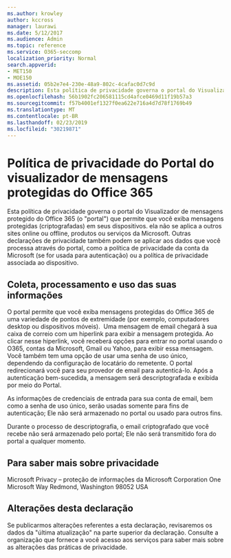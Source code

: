 ```yaml
---
ms.author: krowley
author: kccross
manager: laurawi
ms.date: 5/12/2017
ms.audience: Admin
ms.topic: reference
ms.service: O365-seccomp
localization_priority: Normal
search.appverid:
- MET150
- MOE150
ms.assetid: 05b2e7e4-230e-48a9-802c-4cafac0d7c9d
description: Esta política de privacidade governa o portal do Visualizador de mensagens protegido do Office 365 (o "portal") que permite que você exiba mensagens protegidas (criptografadas) em seus dispositivos. ela não se aplica a outros sites online ou offline, produtos ou serviços da Microsoft. Outras declarações de privacidade também podem se aplicar aos dados que você processa através do portal, como a política de privacidade da conta da Microsoft (se for usada para autenticação) ou a política de privacidade associada ao dispositivo.
ms.openlocfilehash: 56b1902fc206581115cd4afce0469d11f19b57a3
ms.sourcegitcommit: f57b4001ef1327f0ea622e716a4d7d78f1769b49
ms.translationtype: MT
ms.contentlocale: pt-BR
ms.lasthandoff: 02/23/2019
ms.locfileid: "30219871"
---
```

# <a name="office-365-protected-message-viewer-portal-privacy-statement"></a>Política de privacidade do Portal do visualizador de mensagens protegidas do Office 365

Esta política de privacidade governa o portal do Visualizador de mensagens protegido do Office 365 (o "portal") que permite que você exiba mensagens protegidas (criptografadas) em seus dispositivos. ela não se aplica a outros sites online ou offline, produtos ou serviços da Microsoft. Outras declarações de privacidade também podem se aplicar aos dados que você processa através do portal, como a política de privacidade da conta da Microsoft (se for usada para autenticação) ou a política de privacidade associada ao dispositivo.

## <a name="collection-processing-and-use-of-your-information"></a>Coleta, processamento e uso das suas informações

O portal permite que você exiba mensagens protegidas do Office 365 de uma variedade de pontos de extremidade (por exemplo, computadores desktop ou dispositivos móveis).  Uma mensagem de email chegará à sua caixa de correio com um hiperlink para exibir a mensagem protegida. Ao clicar nesse hiperlink, você receberá opções para entrar no portal usando o O365, contas da Microsoft, Gmail ou Yahoo, para exibir essa mensagem.  Você também tem uma opção de usar uma senha de uso único, dependendo da configuração de locatário do remetente. O portal redirecionará você para seu provedor de email para autenticá-lo. Após a autenticação bem-sucedida, a mensagem será descriptografada e exibida por meio do Portal.

As informações de credenciais de entrada para sua conta de email, bem como a senha de uso único, serão usadas somente para fins de autenticação; Ele não será armazenado no portal ou usado para outros fins.

Durante o processo de descriptografia, o email criptografado que você recebe não será armazenado pelo portal; Ele não será transmitido fora do portal a qualquer momento.

## <a name="for-more-information-about-privacy"></a>Para saber mais sobre privacidade

Microsoft Privacy – proteção de informações da Microsoft Corporation One Microsoft Way Redmond, Washington 98052 USA

##     <a name="changes-to-this-statement"></a>Alterações desta declaração

Se publicarmos alterações referentes a esta declaração, revisaremos os dados da "última atualização" na parte superior da declaração. Consulte a organização que fornece a você acesso aos serviços para saber mais sobre as alterações das práticas de privacidade.


